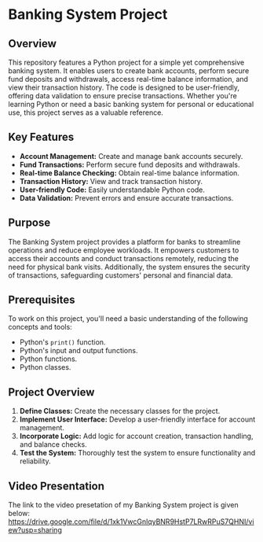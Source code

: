 # Banking System Project
## Overview
This repository features a Python project for a simple yet comprehensive banking system. It enables users to create bank accounts, perform secure fund deposits and withdrawals, access real-time balance information, and view their transaction history. The code is designed to be user-friendly, offering data validation to ensure precise transactions. Whether you're learning Python or need a basic banking system for personal or educational use, this project serves as a valuable reference.

## Key Features
- **Account Management:** Create and manage bank accounts securely.
- **Fund Transactions:** Perform secure fund deposits and withdrawals.
- **Real-time Balance Checking:** Obtain real-time balance information.
- **Transaction History:** View and track transaction history.
- **User-friendly Code:** Easily understandable Python code.
- **Data Validation:** Prevent errors and ensure accurate transactions.

## Purpose
The Banking System project provides a platform for banks to streamline operations and reduce employee workloads. It empowers customers to access their accounts and conduct transactions remotely, reducing the need for physical bank visits. Additionally, the system ensures the security of transactions, safeguarding customers' personal and financial data.

## Prerequisites
To work on this project, you'll need a basic understanding of the following concepts and tools:
- Python's `print()` function.
- Python's input and output functions.
- Python functions.
- Python classes.

## Project Overview
1. **Define Classes:** Create the necessary classes for the project.
2. **Implement User Interface:** Develop a user-friendly interface for account management.
3. **Incorporate Logic:** Add logic for account creation, transaction handling, and balance checks.
4. **Test the System:** Thoroughly test the system to ensure functionality and reliability.

## Video Presentation
The link to the video presetation of my Banking System project is given below:
https://drive.google.com/file/d/1xk1VwcGnlqyBNR9HstP7LRwRPuS7QHNI/view?usp=sharing



